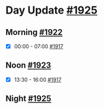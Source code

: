 # Day Update [#1925](https://github.com/sentrei/sentrei/issues/1925)

## Morning [#1922](https://github.com/sentrei/sentrei/issues/1922)

- [x] 00:00 - 07:00 [#1917](https://github.com/sentrei/sentrei/issues/1917)

## Noon [#1923](https://github.com/sentrei/sentrei/issues/1923)

- [x] 13:30 - 16:00 [#1917](https://github.com/sentrei/sentrei/issues/1917)

## Night [#1925](https://github.com/sentrei/sentrei/issues/1925)
